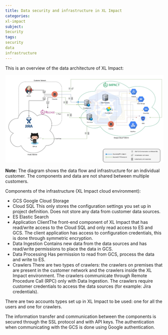 ```yaml
---
title: Data security and infrastructure in XL Impact
categories:
xl-impact
subject:
Security
tags:
security
data
infrastructure
---
```


This is an overview of the data architecture of XL Impact:

![image](../images/impact-security-diagram.jpg)

**Note:** The diagram shows the data flow and infrastructure for an individual customer. The components and data are not shared between multiple customers.

Components of the infrastructure (XL Impact cloud environment):

* GCS Google Cloud Storage    
* Cloud SQL This only stores the configuration settings you set up in project definition. Does not store any data from customer data sources.
* ES Elastic Search
* Application ClientThe front-end component of XL Impact that has read/write access to the Cloud SQL and only read access to ES and GCS. The client application has access to configuration credentials, this is done through symmetric encryption.
* Data Ingestion Contains new data from the data sources and has read/write permissions to place the data in GCS.
* Data Processing Has permission to read from GCS, process the data and write to ES.
* Crawlers There are two types of crawlers: the crawlers on premises that are present in the customer network and the crawlers inside the XL Impact environment. The crawlers communicate through Remote Procedure Call (RPC) only with Data Ingestion. The crawlers require customer credentials to access the data sources (for example: Jira credentials).

There are two accounts types set up in XL Impact to be used: one for all the users and one for crawlers.

The information transfer and communication between the components is secured through the SSL protocol and with API keys. The authentication when communicating with the GCS is done using Google authentication.
